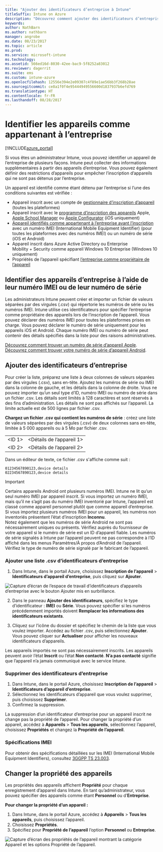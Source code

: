 ```yaml
---
title: "Ajouter des identificateurs d’entreprise à Intune"
titleSuffix: Intune on Azure
description: "Découvrez comment ajouter des identificateurs d’entreprise (méthode d’inscription, numéros IMEI et numéros de série) à Microsoft Intune. \""
keywords: 
author: NathBarn
ms.author: nathbarn
manager: angrobe
ms.date: 08/23/2017
ms.topic: article
ms.prod: 
ms.service: microsoft-intune
ms.technology: 
ms.assetid: 566ed16d-8030-42ee-bac9-5f8252a83012
ms.reviewer: dagerrit
ms.suite: ems
ms.custom: intune-azure
ms.openlocfilehash: 12556e394e2e09307c4f89e1ae56bb3f268b28ae
ms.sourcegitcommit: ce8a1f0f4e95444949556600d1837937b6efd769
ms.translationtype: HT
ms.contentlocale: fr-FR
ms.lasthandoff: 08/28/2017
---
```

# <a name="identify-devices-as-corporate-owned"></a>Identifier les appareils comme appartenant à l’entreprise

[!INCLUDE[azure_portal](./includes/azure_portal.md)]

Si vous êtes un administrateur Intune, vous pouvez identifier un appareil de l’entreprise de plusieurs façons. Intune peut collecter des informations supplémentaires à partir des appareils d’entreprise. Vous pouvez également définir des restrictions d’appareils pour empêcher l’inscription d’appareils qui ne sont pas détenus par l’entreprise.

Un appareil est identifié comme étant détenu par l’entreprise si l’une des conditions suivantes est vérifiée :

- Appareil inscrit avec un compte de [gestionnaire d’inscription d’appareil](device-enrollment-manager-enroll.md) (toutes les plateformes)
- Appareil inscrit avec le [programme d’inscription des appareils](device-enrollment-program-enroll-ios.md) Apple, [Apple School Manager](apple-school-manager-set-up-ios.md) ou [Apple Configurator](apple-configurator-enroll-ios.md) (iOS uniquement)
- [Appareil identifiés comme appartenant à l’entreprise avant l’inscription](#identify-corporate-owned-devices-with-imei-or-serial-number) avec un numéro IMEI (International Mobile Equipment Identifier) (pour toutes les plateformes avec des numéros IMEI) ou un numéro de série (iOS et Android)
- Appareil inscrit dans Azure Active Directory ou Enterprise Mobility + Security comme appareil Windows 10 Entreprise (Windows 10 uniquement)
- Propriétés de l’appareil spécifiant [l’entreprise comme propriétaire de l’appareil](#change-device-ownership)

## <a name="identify-corporate-owned-devices-with-imei-or-serial-number"></a>Identifier des appareils d’entreprise à l’aide de leur numéro IMEI ou de leur numéro de série

Les administrateurs Intune peuvent créer et importer un fichier de valeurs séparées par des virgules (.csv) qui répertorie les numéros de série ou les numéros IMEI. Intune utilise ces identificateurs pour spécifier l’entreprise comme propriétaire des appareils lors de l’inscription de l’appareil. Vous pouvez déclarer des numéros IMEI pour toutes les plateformes prises en charge. Vous pouvez déclarer le numéro de série uniquement pour les appareils iOS et Android. Chaque numéro IMEI ou numéro de série peut contenir des détails spécifiés dans la liste pour des raisons administratives.

<!-- When you upload serial numbers for company-owned iOS devices, they must be paired with a corporate enrollment profile. Devices must then be enrolled using either Apple’s device enrollment program (DEP) or Apple Configurator to have them appear as company-owned. -->

[Découvrez comment trouver un numéro de série d’appareil Apple](https://support.apple.com/HT204308).<br>
[Découvrez comment trouver votre numéro de série d’appareil Android](https://support.google.com/store/answer/3333000).

## <a name="add-corporate-identifiers"></a>Ajouter des identificateurs d’entreprise
Pour créer la liste, préparez une liste à deux colonnes de valeurs séparées par des virgules (.csv), sans en-tête. Ajoutez les numéros de série ou IMEI dans la colonne de gauche, et les détails dans la colonne de droite. Vous ne pouvez importer qu’un seul type d’ID, numéro IMEI ou numéro de série dans un fichier .csv. Les détails sont limités à 128 caractères et sont réservés à des fins d’administration. Les détails ne sont pas affichés sur l’appareil. La limite actuelle est de 500 lignes par fichier .csv.

**Chargez un fichier .csv qui contient les numéros de série** : créez une liste de valeurs séparées par des virgules (.csv) de deux colonnes sans en-tête, limitée à 5 000 appareils ou à 5 Mo par fichier .csv.

|||
|-|-|
|&lt;ID 1&gt;|&lt;Détails de l’appareil 1&gt;|
|&lt;ID 2&gt;|&lt;Détails de l’appareil 2&gt;|

Dans un éditeur de texte, ce fichier .csv s'affiche comme suit :

```
01234567890123,device details
02234567890123,device details
```

> [!IMPORTANT]
> Certains appareils Android ont plusieurs numéros IMEI. Intune ne lit qu’un seul numéro IMEI par appareil inscrit. Si vous importez un numéro IMEI, mais qu’il ne s’agit pas du numéro IMEI inventorié par Intune, l’appareil est classé comme appareil personnel plutôt que comme appareil d’entreprise. Si vous importez plusieurs numéros IMEI pour un appareil, les numéros non inventoriés présentent l’état d’inscription **Inconnu**.<br>
>Notez également que les numéros de série Android ne sont pas nécessairement uniques ou présents. Vérifiez auprès du fournisseur de votre appareil si le numéro de série est un ID d’appareil fiable.
>Les numéros de série signalés à Intune par l’appareil peuvent ne pas correspondre à l’ID affiché dans les menus Paramètres/À propos d’Android de l’appareil. Vérifiez le type de numéro de série signalé par le fabricant de l’appareil.

### <a name="add-a-csv-list-of-corporate-identifiers"></a>Ajouter une liste .csv d’identificateurs d’entreprise

1. Dans Intune, dans le portail Azure, choisissez **Inscription de l’appareil** > **Identificateurs d’appareil d’entreprise**, puis cliquez sur **Ajouter**.

 ![Capture d’écran de l’espace de travail d’identificateurs d’appareils d’entreprise avec le bouton Ajouter mis en surbrillance.](./media/add-corp-id.png)

2. Dans le panneau **Ajouter des identificateurs**, spécifiez le type d’identificateur : **IMEI** ou **Série**. Vous pouvez spécifier si les numéros précédemment importés doivent **Remplacer les informations des identificateurs existants**.

3. Cliquez sur l’icône du dossier et spécifiez le chemin de la liste que vous voulez importer. Accédez au fichier .csv, puis sélectionnez **Ajouter**. Vous pouvez cliquer sur **Actualiser** pour afficher les nouveaux identificateurs d’appareils.

Les appareils importés ne sont pas nécessairement inscrits. Les appareils peuvent avoir l’état **Inscrit** ou l’état **Non contacté**. **N’a pas contacté** signifie que l’appareil n’a jamais communiqué avec le service Intune.

### <a name="delete-corporate-identifiers"></a>Supprimer des identificateurs d’entreprise

1. Dans Intune, dans le portail Azure, choisissez **Inscription de l’appareil** > **Identificateurs d’appareil d’entreprise**.
2. Sélectionnez les identificateurs d’appareil que vous voulez supprimer, puis choisissez **Supprimer**.
3. Confirmez la suppression.

La suppression d’un identificateur d’entreprise pour un appareil inscrit ne change pas la propriété de l’appareil. Pour changer la propriété d’un appareil, accédez à **Appareils** > **Tous les appareils**, sélectionnez l’appareil, choisissez **Propriétés** et changez la **Propriété de l’appareil**.

### <a name="imei-specifications"></a>Spécifications IMEI
Pour obtenir des spécifications détaillées sur les IMEI (International Mobile Equipment Identifiers), consultez [3GGPP TS 23.003](https://portal.3gpp.org/desktopmodules/Specifications/SpecificationDetails.aspx?specificationId=729).

## <a name="change-device-ownership"></a>Changer la propriété des appareils

Les propriétés des appareils affichent **Propriété** pour chaque enregistrement d’appareil dans Intune. En tant qu’administrateur, vous pouvez spécifier des appareils comme étant **Personnel** ou d’**Entreprise**.

**Pour changer la propriété d’un appareil :**
1. Dans Intune, dans le portail Azure, accédez à **Appareils** > **Tous les appareils**, puis choisissez l’appareil.
3. Choisissez **Propriétés**.
4. Spécifiez pour **Propriété de l’appareil** l’option **Personnel** ou **Entreprise**.

  ![Capture d’écran des propriétés de l’appareil montrant la catégorie Appareil et les options Propriété de l’appareil.](./media/device-properties.png)
